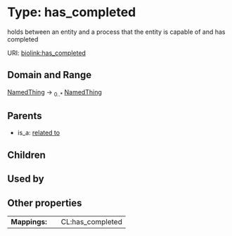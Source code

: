 
# Type: has_completed


holds between an entity and a process that the entity is capable of and has completed

URI: [biolink:has_completed](https://w3id.org/biolink/vocab/has_completed)


## Domain and Range

[NamedThing](NamedThing.md) ->  <sub>0..*</sub> [NamedThing](NamedThing.md)

## Parents

 *  is_a: [related to](related_to.md)

## Children


## Used by


## Other properties

|  |  |  |
| --- | --- | --- |
| **Mappings:** | | CL:has_completed |

